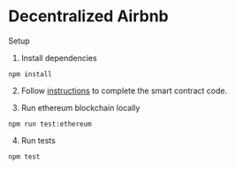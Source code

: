# Decentralized Airbnb
Setup

1. Install dependencies
```
npm install
```

2. Follow [instructions](./instructions.md) to complete the smart contract code.

3. Run ethereum blockchain locally
```
npm run test:ethereum
```

4. Run tests
```
npm test
```
